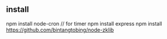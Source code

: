 ## install
npm install node-cron // for timer
npm install express
npm install https://github.com/bintangtobing/node-zklib


